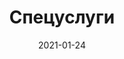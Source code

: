 ---
layout: default
date: 2021-01-24
title: Спецуслуги
heroBg: img/serv-bg.jpg
class: " yellow-title"
bannerText: Мы работаем с 2015 года. Этот срок может показаться не слишком внушительным, но тем не менее, за это время мы успели получить репутацию надежного партнера и завоевать доверие большого количества постоянных клиентов, число которых постоянно растет.
icon: img/icons/icon-spectehnika.svg

metaTitle: Спецуслуги
metaDescr: Реклама, Продвижение, Организация работы спец.техники в Самаре
---
